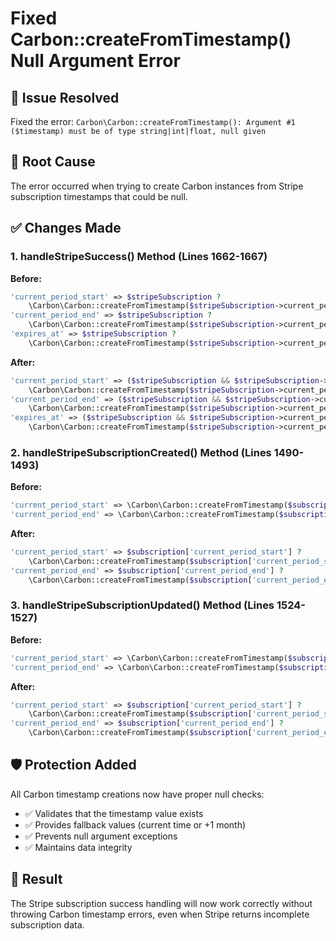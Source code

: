 # Fixed Carbon::createFromTimestamp() Null Argument Error

## 🔧 **Issue Resolved**

Fixed the error: `Carbon\Carbon::createFromTimestamp(): Argument #1 ($timestamp) must be of type string|int|float, null given`

## 🎯 **Root Cause**

The error occurred when trying to create Carbon instances from Stripe subscription timestamps that could be null.

## ✅ **Changes Made**

### 1. **handleStripeSuccess() Method** (Lines 1662-1667)

**Before:**

```php
'current_period_start' => $stripeSubscription ?
    \Carbon\Carbon::createFromTimestamp($stripeSubscription->current_period_start) : now(),
'current_period_end' => $stripeSubscription ?
    \Carbon\Carbon::createFromTimestamp($stripeSubscription->current_period_end) : now()->addMonth(),
'expires_at' => $stripeSubscription ?
    \Carbon\Carbon::createFromTimestamp($stripeSubscription->current_period_end) : now()->addMonth(),
```

**After:**

```php
'current_period_start' => ($stripeSubscription && $stripeSubscription->current_period_start) ?
    \Carbon\Carbon::createFromTimestamp($stripeSubscription->current_period_start) : now(),
'current_period_end' => ($stripeSubscription && $stripeSubscription->current_period_end) ?
    \Carbon\Carbon::createFromTimestamp($stripeSubscription->current_period_end) : now()->addMonth(),
'expires_at' => ($stripeSubscription && $stripeSubscription->current_period_end) ?
    \Carbon\Carbon::createFromTimestamp($stripeSubscription->current_period_end) : now()->addMonth(),
```

### 2. **handleStripeSubscriptionCreated() Method** (Lines 1490-1493)

**Before:**

```php
'current_period_start' => \Carbon\Carbon::createFromTimestamp($subscription['current_period_start']),
'current_period_end' => \Carbon\Carbon::createFromTimestamp($subscription['current_period_end']),
```

**After:**

```php
'current_period_start' => $subscription['current_period_start'] ?
    \Carbon\Carbon::createFromTimestamp($subscription['current_period_start']) : now(),
'current_period_end' => $subscription['current_period_end'] ?
    \Carbon\Carbon::createFromTimestamp($subscription['current_period_end']) : now()->addMonth(),
```

### 3. **handleStripeSubscriptionUpdated() Method** (Lines 1524-1527)

**Before:**

```php
'current_period_start' => \Carbon\Carbon::createFromTimestamp($subscription['current_period_start']),
'current_period_end' => \Carbon\Carbon::createFromTimestamp($subscription['current_period_end']),
```

**After:**

```php
'current_period_start' => $subscription['current_period_start'] ?
    \Carbon\Carbon::createFromTimestamp($subscription['current_period_start']) : now(),
'current_period_end' => $subscription['current_period_end'] ?
    \Carbon\Carbon::createFromTimestamp($subscription['current_period_end']) : now()->addMonth(),
```

## 🛡️ **Protection Added**

All Carbon timestamp creations now have proper null checks:

-   ✅ Validates that the timestamp value exists
-   ✅ Provides fallback values (current time or +1 month)
-   ✅ Prevents null argument exceptions
-   ✅ Maintains data integrity

## 🎉 **Result**

The Stripe subscription success handling will now work correctly without throwing Carbon timestamp errors, even when Stripe returns incomplete subscription data.
